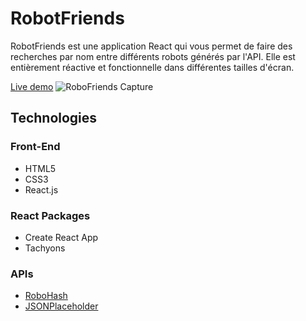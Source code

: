 # RobotFriends

RobotFriends est une application React qui vous permet de faire des recherches par nom entre différents robots générés par l'API. Elle est entièrement réactive et fonctionnelle dans différentes tailles d'écran.

[Live demo](https://maxime50.github.io/robot-friends/)
![RoboFriends Capture](https://i.imgur.com/jmKGp6c.jpg)

## Technologies

### Front-End

- HTML5
- CSS3
- React.js

### React Packages

- Create React App
- Tachyons

### APIs

- [RoboHash](https://robohash.org/)
- [JSONPlaceholder](https://jsonplaceholder.typicode.com/)
